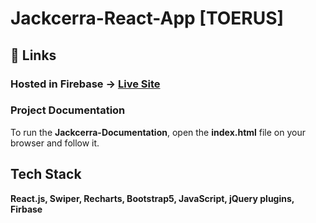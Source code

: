 # Jackcerra-React-App [TOERUS]

## 🔗 Links

### Hosted in Firebase -> [Live Site](https://jackcerra-react.web.app/)

### Project Documentation

To run the <b>Jackcerra-Documentation</b>, open the <b>index.html</b> file on your browser and follow it.

## Tech Stack

**React.js, Swiper, Recharts, Bootstrap5, JavaScript, jQuery plugins, Firbase**
